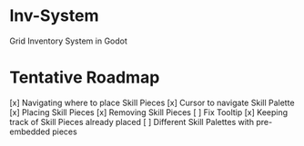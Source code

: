 # Inv-System
Grid Inventory System in Godot

# Tentative Roadmap
[x] Navigating where to place Skill Pieces
[x] Cursor to navigate Skill Palette
[x] Placing Skill Pieces
[x] Removing Skill Pieces
[ ] Fix Tooltip
[x] Keeping track of Skill Pieces already placed
[ ] Different Skill Palettes with pre-embedded pieces
